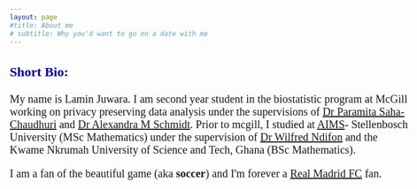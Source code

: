 ```yaml
---
layout: page
#title: About me
# subtitle: Why you'd want to go on a date with me
---
```


<style type="text/css">

body{ /* Normal  */
      font-size: 20px;
      font-family: "Times New Roman", Times, serif;
  }
td {  /* Table  */
  font-size: 8px;
}
h1.title {
  font-size: 38px;
  color: DarkRed;
}
h1 { /* Header 1 */
  font-size: 28px;
  color: DarkBlue;
}
h2 { /* Header 2 */
    font-size: 22px;
  color: DarkBlue;
}
h3 { /* Header 3 */
  font-size: 24px;
  font-family: "Times New Roman", Times, serif;
  color: DarkBlue;
}
code.r{ /* Code block */
    font-size: 12px;
}
pre { /* Code block - determines code spacing between lines */
    font-size: 14px;
}
</style>

### Short Bio:


My name is Lamin Juwara. I am second year student in the biostatistic program at McGill  working on privacy preserving data analysis under the supervisions of  [Dr Paramita Saha-Chaudhuri](https://sites.google.com/site/paramitasaharesearch/) and [Dr Alexandra M Schmidt](http://alex-schmidt.research.mcgill.ca/). Prior to mcgill, I studied at [AIMS](https://www.aims.ac.za/en/home)- Stellenbosch University (MSc Mathematics) under the supervision of [Dr Wilfred Ndifon](https://scholar.google.com/citations?user=T7leliwAAAAJ&hl=en) and the Kwame Nkrumah University of Science and Tech, Ghana (BSc Mathematics).

I am a fan of the beautiful game (aka **soccer**) and I'm forever a [Real Madrid FC](https://www.realmadrid.com/en) fan.